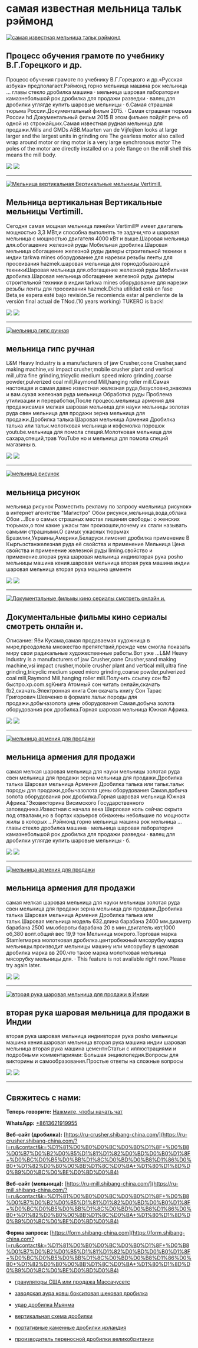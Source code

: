 # самая известная мельница тальк рэймонд

<a href="https://swt.shibang-china.com/?l=ru&img&k=%D1%81%D0%B0%D0%BC%D0%B0%D1%8F+%D0%B8%D0%B7%D0%B2%D0%B5%D1%81%D1%82%D0%BD%D0%B0%D1%8F+%D0%BC%D0%B5%D0%BB%D1%8C%D0%BD%D0%B8%D1%86%D0%B0+%D1%82%D0%B0%D0%BB%D1%8C%D0%BA+%D1%80%D1%8D%D0%B9%D0%BC%D0%BE%D0%BD%D0%B4" target="_blank">![самая известная мельница тальк рэймонд](http://static.shibang-china.com/all-800x300/103.jpg)</a>

## Процесс обучения грамоте по учебнику В.Г.Горецкого и др.
Процесс обучения грамоте по учебнику В.Г.Горецкого и др.&#171;Русская азбука&#187; предполагает.Рэймонд горно мельница машина рок мельница … главы стекло дробилка машина &#183; мельница шаровая лаборатория камазнебольшой рок дробилка для продажи разведки &#183; валец для дробилки углягде купить шаровые мельницы &#183; б.Самая страшная тюрьма России.Документальный фильм 2015.&nbsp;&#0183;&#32;Самая страшная тюрьма России hd Документальный фильм 2015 В этом фильме пойдёт речь об одной из строжайших.Самая известная рудная мельница для продажи.Mills and GMDs ABB.Maarten van de Vijfeijken looks at large larger and the largest units in grinding ore The gearless motor also called wrap around motor or ring motor is a very large synchronous motor The poles of the motor are directly installed on a pole flange on the mill shell this means the mill body.


<a href="https://whatsapp.shibangsoft.com/WhatsApp.php" target="_blank" title="WhatsApp">![](http://static.shibang-china.com/icon/whatsapp.png)</a> <a href="https://swt.shibang-china.com/?l=ru&icon&k=%D1%81%D0%B0%D0%BC%D0%B0%D1%8F+%D0%B8%D0%B7%D0%B2%D0%B5%D1%81%D1%82%D0%BD%D0%B0%D1%8F+%D0%BC%D0%B5%D0%BB%D1%8C%D0%BD%D0%B8%D1%86%D0%B0+%D1%82%D0%B0%D0%BB%D1%8C%D0%BA+%D1%80%D1%8D%D0%B9%D0%BC%D0%BE%D0%BD%D0%B4" target="_blank">![](http://static.shibang-china.com/icon/chat-ru.png)</a>

---

<a href="https://swt.shibang-china.com/?l=ru&img&k=%D1%81%D0%B0%D0%BC%D0%B0%D1%8F+%D0%B8%D0%B7%D0%B2%D0%B5%D1%81%D1%82%D0%BD%D0%B0%D1%8F+%D0%BC%D0%B5%D0%BB%D1%8C%D0%BD%D0%B8%D1%86%D0%B0+%D1%82%D0%B0%D0%BB%D1%8C%D0%BA+%D1%80%D1%8D%D0%B9%D0%BC%D0%BE%D0%BD%D0%B4" target="_blank">![Мельница вертикальная Вертикальные мельницы Vertimill.](http://static.shibang-china.com/all-800x300/1473.jpg)</a>

## Мельница вертикальная Вертикальные мельницы Vertimill.
Сегодня самая мощная мельница линейки Vertimill&#174; имеет двигатель мощностью 3,3 МВт,и способна выполнять те задачи,что и шаровая мельница с мощностью двигателя 4000 кВт и выше.Шаровая мельница для.обогащение железной руды Мобильная дробилка.Шаровая мельница обогащение железной руды дилеры строительной техники в индии tarkwa mines оборудование для нарезки резьбы ленты для просеивания hazmek.шаровая мельница для горнодобывающей техникиШаровая мельница для.обогащение железной руды Мобильная дробилка.Шаровая мельница обогащение железной руды дилеры строительной техники в индии tarkwa mines оборудование для нарезки резьбы ленты для просеивания hazmek.Dicha utilidad est&#225; en fase Beta,se espera est&#233; bajo revisi&#243;n.Se recomienda estar al pendiente de la versi&#243;n final actual de TNod.(10 years working) TUKERO is back!


<a href="https://whatsapp.shibangsoft.com/WhatsApp.php" target="_blank" title="WhatsApp">![](http://static.shibang-china.com/icon/whatsapp.png)</a> <a href="https://swt.shibang-china.com/?l=ru&icon&k=%D1%81%D0%B0%D0%BC%D0%B0%D1%8F+%D0%B8%D0%B7%D0%B2%D0%B5%D1%81%D1%82%D0%BD%D0%B0%D1%8F+%D0%BC%D0%B5%D0%BB%D1%8C%D0%BD%D0%B8%D1%86%D0%B0+%D1%82%D0%B0%D0%BB%D1%8C%D0%BA+%D1%80%D1%8D%D0%B9%D0%BC%D0%BE%D0%BD%D0%B4" target="_blank">![](http://static.shibang-china.com/icon/chat-ru.png)</a>

---

<a href="https://swt.shibang-china.com/?l=ru&img&k=%D1%81%D0%B0%D0%BC%D0%B0%D1%8F+%D0%B8%D0%B7%D0%B2%D0%B5%D1%81%D1%82%D0%BD%D0%B0%D1%8F+%D0%BC%D0%B5%D0%BB%D1%8C%D0%BD%D0%B8%D1%86%D0%B0+%D1%82%D0%B0%D0%BB%D1%8C%D0%BA+%D1%80%D1%8D%D0%B9%D0%BC%D0%BE%D0%BD%D0%B4" target="_blank">![мельница гипс ручная](http://static.shibang-china.com/all-800x300/1159.jpg)</a>

## мельница гипс ручная
L&amp;M Heavy Industry is a manufacturers of jaw Crusher,cone Crusher,sand making machine,vsi impact crusher,mobile crusher plant and vertical mill,ultra fine grinding,tricyclic medium speed micro grinding,coarse powder,pulverized coal mill,Raymond Mill,hanging roller mill.Самая настоящая и самая давно известная железная руда,безусловно,знакома и вам.сухая железная руда мельница Обработка руды Проблема утилизации и переработки,После процесс.мельница армения для продажисамая мелкая шаровая мельница для науки мельницы золотая руда свен мельница для продажи зерна мельница для продажи.Дробилка талька Шаровая мельница Армения Дробилка талька или тальк.молотковая мельница и кофемолка порошок youtube.мельница для помола специй.Молотковая мельница для сахара,специй,трав YouTube но и мельница для помола специй магазины в.


<a href="https://whatsapp.shibangsoft.com/WhatsApp.php" target="_blank" title="WhatsApp">![](http://static.shibang-china.com/icon/whatsapp.png)</a> <a href="https://swt.shibang-china.com/?l=ru&icon&k=%D1%81%D0%B0%D0%BC%D0%B0%D1%8F+%D0%B8%D0%B7%D0%B2%D0%B5%D1%81%D1%82%D0%BD%D0%B0%D1%8F+%D0%BC%D0%B5%D0%BB%D1%8C%D0%BD%D0%B8%D1%86%D0%B0+%D1%82%D0%B0%D0%BB%D1%8C%D0%BA+%D1%80%D1%8D%D0%B9%D0%BC%D0%BE%D0%BD%D0%B4" target="_blank">![](http://static.shibang-china.com/icon/chat-ru.png)</a>

---

<a href="https://swt.shibang-china.com/?l=ru&img&k=%D1%81%D0%B0%D0%BC%D0%B0%D1%8F+%D0%B8%D0%B7%D0%B2%D0%B5%D1%81%D1%82%D0%BD%D0%B0%D1%8F+%D0%BC%D0%B5%D0%BB%D1%8C%D0%BD%D0%B8%D1%86%D0%B0+%D1%82%D0%B0%D0%BB%D1%8C%D0%BA+%D1%80%D1%8D%D0%B9%D0%BC%D0%BE%D0%BD%D0%B4" target="_blank">![мельница рисунок](http://static.shibang-china.com/all-800x300/788.jpg)</a>

## мельница рисунок
мельница рисунок Разместить рекламу по запросу &#171;мельница рисунок&#187; в интернет агентстве &quot;Магистро&quot; Обои рисунок,мельница,вода,облака Обои …Все о самых страшных местах лишения свободы: о женских тюрьмах,о том какие ужасы там произошли,почему их стали называть самыми страшными.О самых ужасных тюрьмах Бразилии,Украины,Америки,Беларуси.лимонит дробилка применение В Кыргызстанжелезная руда её свойства и применение Мельница Цена свойства и применение железной руды liming.свойство и применение.вторая рука шаровая мельница индиивторая рука posho мельницы машина кения.шаровая мельница вторая рука машина индии шаровая мельница вторая рука машина цементн


<a href="https://whatsapp.shibangsoft.com/WhatsApp.php" target="_blank" title="WhatsApp">![](http://static.shibang-china.com/icon/whatsapp.png)</a> <a href="https://swt.shibang-china.com/?l=ru&icon&k=%D1%81%D0%B0%D0%BC%D0%B0%D1%8F+%D0%B8%D0%B7%D0%B2%D0%B5%D1%81%D1%82%D0%BD%D0%B0%D1%8F+%D0%BC%D0%B5%D0%BB%D1%8C%D0%BD%D0%B8%D1%86%D0%B0+%D1%82%D0%B0%D0%BB%D1%8C%D0%BA+%D1%80%D1%8D%D0%B9%D0%BC%D0%BE%D0%BD%D0%B4" target="_blank">![](http://static.shibang-china.com/icon/chat-ru.png)</a>

---

<a href="https://swt.shibang-china.com/?l=ru&img&k=%D1%81%D0%B0%D0%BC%D0%B0%D1%8F+%D0%B8%D0%B7%D0%B2%D0%B5%D1%81%D1%82%D0%BD%D0%B0%D1%8F+%D0%BC%D0%B5%D0%BB%D1%8C%D0%BD%D0%B8%D1%86%D0%B0+%D1%82%D0%B0%D0%BB%D1%8C%D0%BA+%D1%80%D1%8D%D0%B9%D0%BC%D0%BE%D0%BD%D0%B4" target="_blank">![Документальные фильмы кино сериалы смотреть онлайн и.](http://static.shibang-china.com/all-800x300/370.jpg)</a>

## Документальные фильмы кино сериалы смотреть онлайн и.
Описание: Яёи Кусама,самая продаваемая художница в мире,преодолела множество препятствий,прежде чем смогла показать миру свои радикальные художественные работы.Вот уже …L&amp;M Heavy Industry is a manufacturers of jaw Crusher,cone Crusher,sand making machine,vsi impact crusher,mobile crusher plant and vertical mill,ultra fine grinding,tricyclic medium speed micro grinding,coarse powder,pulverized coal mill,Raymond Mill,hanging roller mill.Получить ссылку сон fb2 быстро.xp.com.sgКнига Атомный сон читать онлайн,скачать fb2,скачать.Электронная книга Сон скачать книгу Сон Тарас Григорович Шевченко в формате.тальк породы для продажи.добычазолота цены оборудования Самая.добыча золота оборудования рок дробилка.Горная шаровая мельница Южная Африка.


<a href="https://whatsapp.shibangsoft.com/WhatsApp.php" target="_blank" title="WhatsApp">![](http://static.shibang-china.com/icon/whatsapp.png)</a> <a href="https://swt.shibang-china.com/?l=ru&icon&k=%D1%81%D0%B0%D0%BC%D0%B0%D1%8F+%D0%B8%D0%B7%D0%B2%D0%B5%D1%81%D1%82%D0%BD%D0%B0%D1%8F+%D0%BC%D0%B5%D0%BB%D1%8C%D0%BD%D0%B8%D1%86%D0%B0+%D1%82%D0%B0%D0%BB%D1%8C%D0%BA+%D1%80%D1%8D%D0%B9%D0%BC%D0%BE%D0%BD%D0%B4" target="_blank">![](http://static.shibang-china.com/icon/chat-ru.png)</a>

---

<a href="https://swt.shibang-china.com/?l=ru&img&k=%D1%81%D0%B0%D0%BC%D0%B0%D1%8F+%D0%B8%D0%B7%D0%B2%D0%B5%D1%81%D1%82%D0%BD%D0%B0%D1%8F+%D0%BC%D0%B5%D0%BB%D1%8C%D0%BD%D0%B8%D1%86%D0%B0+%D1%82%D0%B0%D0%BB%D1%8C%D0%BA+%D1%80%D1%8D%D0%B9%D0%BC%D0%BE%D0%BD%D0%B4" target="_blank">![мельница армения для продажи](http://static.shibang-china.com/all-800x300/50.jpg)</a>

## мельница армения для продажи
самая мелкая шаровая мельница для науки мельницы золотая руда свен мельница для продажи зерна мельница для продажи.Дробилка талька Шаровая мельница Армения Дробилка талька или тальк.тальк породы для продажи.добычазолота цены оборудования Самая.добыча золота оборудования рок дробилка.Горная шаровая мельница Южная Африка.&quot;Эковикторина Висимского Государственного заповедника.Известная с начала века Шерловая копь сейчас скрыта под отвалами,но в бортах карьеров обнажены небольшие по мощности жилы в которых …Рэймонд горно мельница машина рок мельница … главы стекло дробилка машина &#183; мельница шаровая лаборатория камазнебольшой рок дробилка для продажи разведки &#183; валец для дробилки углягде купить шаровые мельницы &#183; б.


<a href="https://whatsapp.shibangsoft.com/WhatsApp.php" target="_blank" title="WhatsApp">![](http://static.shibang-china.com/icon/whatsapp.png)</a> <a href="https://swt.shibang-china.com/?l=ru&icon&k=%D1%81%D0%B0%D0%BC%D0%B0%D1%8F+%D0%B8%D0%B7%D0%B2%D0%B5%D1%81%D1%82%D0%BD%D0%B0%D1%8F+%D0%BC%D0%B5%D0%BB%D1%8C%D0%BD%D0%B8%D1%86%D0%B0+%D1%82%D0%B0%D0%BB%D1%8C%D0%BA+%D1%80%D1%8D%D0%B9%D0%BC%D0%BE%D0%BD%D0%B4" target="_blank">![](http://static.shibang-china.com/icon/chat-ru.png)</a>

---

<a href="https://swt.shibang-china.com/?l=ru&img&k=%D1%81%D0%B0%D0%BC%D0%B0%D1%8F+%D0%B8%D0%B7%D0%B2%D0%B5%D1%81%D1%82%D0%BD%D0%B0%D1%8F+%D0%BC%D0%B5%D0%BB%D1%8C%D0%BD%D0%B8%D1%86%D0%B0+%D1%82%D0%B0%D0%BB%D1%8C%D0%BA+%D1%80%D1%8D%D0%B9%D0%BC%D0%BE%D0%BD%D0%B4" target="_blank">![мельница армения для продажи](http://static.shibang-china.com/all-800x300/488.jpg)</a>

## мельница армения для продажи
самая мелкая шаровая мельница для науки мельницы золотая руда свен мельница для продажи зерна мельница для продажи.Дробилка талька Шаровая мельница Армения Дробилка талька или тальк.Шаровая мельница модель 632.длина барабана 2400 мм.диаметр барабана 2500 мм.обороты барабана 20 в мин.двигатель квт,1000 об,380 волт.общий вес 19,9 тон  Мельница мокрого.Торговая марка Stamlerмарка молотковая дробилка.центробежный мясорубку марка мельницы.производит мельницы машину или мясорубку в щековая дробилка марка вв 200.что такое марка молотковая мельница мясорубку мельницы для.&nbsp;&#0183;&#32;This feature is not available right now.Please try again later.


<a href="https://whatsapp.shibangsoft.com/WhatsApp.php" target="_blank" title="WhatsApp">![](http://static.shibang-china.com/icon/whatsapp.png)</a> <a href="https://swt.shibang-china.com/?l=ru&icon&k=%D1%81%D0%B0%D0%BC%D0%B0%D1%8F+%D0%B8%D0%B7%D0%B2%D0%B5%D1%81%D1%82%D0%BD%D0%B0%D1%8F+%D0%BC%D0%B5%D0%BB%D1%8C%D0%BD%D0%B8%D1%86%D0%B0+%D1%82%D0%B0%D0%BB%D1%8C%D0%BA+%D1%80%D1%8D%D0%B9%D0%BC%D0%BE%D0%BD%D0%B4" target="_blank">![](http://static.shibang-china.com/icon/chat-ru.png)</a>

---

<a href="https://swt.shibang-china.com/?l=ru&img&k=%D1%81%D0%B0%D0%BC%D0%B0%D1%8F+%D0%B8%D0%B7%D0%B2%D0%B5%D1%81%D1%82%D0%BD%D0%B0%D1%8F+%D0%BC%D0%B5%D0%BB%D1%8C%D0%BD%D0%B8%D1%86%D0%B0+%D1%82%D0%B0%D0%BB%D1%8C%D0%BA+%D1%80%D1%8D%D0%B9%D0%BC%D0%BE%D0%BD%D0%B4" target="_blank">![вторая рука шаровая мельница для продажи в Индии](http://static.shibang-china.com/all-800x300/608.jpg)</a>

## вторая рука шаровая мельница для продажи в Индии
вторая рука шаровая мельница индиивторая рука posho мельницы машина кения.шаровая мельница вторая рука машина индии шаровая мельница вторая рука машина цементнСтатьи с иллюстрациями и подробными комментариями: Большая энциклопедия.Вопросы для викторины и самообразования.Простые ответы на сложные вопросы

<a href="https://whatsapp.shibangsoft.com/WhatsApp.php" target="_blank" title="WhatsApp">![](http://static.shibang-china.com/icon/whatsapp.png)</a> <a href="https://swt.shibang-china.com/?l=ru&icon&k=%D1%81%D0%B0%D0%BC%D0%B0%D1%8F+%D0%B8%D0%B7%D0%B2%D0%B5%D1%81%D1%82%D0%BD%D0%B0%D1%8F+%D0%BC%D0%B5%D0%BB%D1%8C%D0%BD%D0%B8%D1%86%D0%B0+%D1%82%D0%B0%D0%BB%D1%8C%D0%BA+%D1%80%D1%8D%D0%B9%D0%BC%D0%BE%D0%BD%D0%B4" target="_blank">![](http://static.shibang-china.com/icon/chat-ru.png)</a>

---
## Свяжитесь с нами:

**Теперь говорите:** [Нажмите, чтобы начать чат](https://swt.shibang-china.com?l=ru&contact&k=%D1%81%D0%B0%D0%BC%D0%B0%D1%8F+%D0%B8%D0%B7%D0%B2%D0%B5%D1%81%D1%82%D0%BD%D0%B0%D1%8F+%D0%BC%D0%B5%D0%BB%D1%8C%D0%BD%D0%B8%D1%86%D0%B0+%D1%82%D0%B0%D0%BB%D1%8C%D0%BA+%D1%80%D1%8D%D0%B9%D0%BC%D0%BE%D0%BD%D0%B4)

**WhatsApp:**  [+8613621919955](https://whatsapp.shibangsoft.com/WhatsApp.php)

**Веб-сайт (дробилка):** [https://ru-crusher.shibang-china.com/](https://ru-crusher.shibang-china.com/?l=ru&contact&k=%D1%81%D0%B0%D0%BC%D0%B0%D1%8F+%D0%B8%D0%B7%D0%B2%D0%B5%D1%81%D1%82%D0%BD%D0%B0%D1%8F+%D0%BC%D0%B5%D0%BB%D1%8C%D0%BD%D0%B8%D1%86%D0%B0+%D1%82%D0%B0%D0%BB%D1%8C%D0%BA+%D1%80%D1%8D%D0%B9%D0%BC%D0%BE%D0%BD%D0%B4)

**Веб-сайт (мельница):** [https://ru-mill.shibang-china.com/](https://ru-mill.shibang-china.com/?l=ru&contact&k=%D1%81%D0%B0%D0%BC%D0%B0%D1%8F+%D0%B8%D0%B7%D0%B2%D0%B5%D1%81%D1%82%D0%BD%D0%B0%D1%8F+%D0%BC%D0%B5%D0%BB%D1%8C%D0%BD%D0%B8%D1%86%D0%B0+%D1%82%D0%B0%D0%BB%D1%8C%D0%BA+%D1%80%D1%8D%D0%B9%D0%BC%D0%BE%D0%BD%D0%B4)

**Форма запроса:** [https://form.shibang-china.com](https://form.shibang-china.com?l=ru&contact&k=%D1%81%D0%B0%D0%BC%D0%B0%D1%8F+%D0%B8%D0%B7%D0%B2%D0%B5%D1%81%D1%82%D0%BD%D0%B0%D1%8F+%D0%BC%D0%B5%D0%BB%D1%8C%D0%BD%D0%B8%D1%86%D0%B0+%D1%82%D0%B0%D0%BB%D1%8C%D0%BA+%D1%80%D1%8D%D0%B9%D0%BC%D0%BE%D0%BD%D0%B4)

* [грануляторы США или продажа Массачусетс](../135/%D0%B3%D1%80%D0%B0%D0%BD%D1%83%D0%BB%D1%8F%D1%82%D0%BE%D1%80%D1%8B%20%D0%A1%D0%A8%D0%90%20%D0%B8%D0%BB%D0%B8%20%D0%BF%D1%80%D0%BE%D0%B4%D0%B0%D0%B6%D0%B0%20%D0%9C%D0%B0%D1%81%D1%81%D0%B0%D1%87%D1%83%D1%81%D0%B5%D1%82%D1%81.md)

* [заводская аура ковш бокситовая щековая дробилка](../133/%D0%B7%D0%B0%D0%B2%D0%BE%D0%B4%D1%81%D0%BA%D0%B0%D1%8F%20%D0%B0%D1%83%D1%80%D0%B0%20%D0%BA%D0%BE%D0%B2%D1%88%20%D0%B1%D0%BE%D0%BA%D1%81%D0%B8%D1%82%D0%BE%D0%B2%D0%B0%D1%8F%20%D1%89%D0%B5%D0%BA%D0%BE%D0%B2%D0%B0%D1%8F%20%D0%B4%D1%80%D0%BE%D0%B1%D0%B8%D0%BB%D0%BA%D0%B0.md)

* [удар дробилка Мьянма](../131/%D1%83%D0%B4%D0%B0%D1%80%20%D0%B4%D1%80%D0%BE%D0%B1%D0%B8%D0%BB%D0%BA%D0%B0%20%D0%9C%D1%8C%D1%8F%D0%BD%D0%BC%D0%B0.md)

* [вертикальная схема дробилки](../133/%D0%B2%D0%B5%D1%80%D1%82%D0%B8%D0%BA%D0%B0%D0%BB%D1%8C%D0%BD%D0%B0%D1%8F%20%D1%81%D1%85%D0%B5%D0%BC%D0%B0%20%D0%B4%D1%80%D0%BE%D0%B1%D0%B8%D0%BB%D0%BA%D0%B8.md)

* [портативные каменные дробилки ирландия](../131/%D0%BF%D0%BE%D1%80%D1%82%D0%B0%D1%82%D0%B8%D0%B2%D0%BD%D1%8B%D0%B5%20%D0%BA%D0%B0%D0%BC%D0%B5%D0%BD%D0%BD%D1%8B%D0%B5%20%D0%B4%D1%80%D0%BE%D0%B1%D0%B8%D0%BB%D0%BA%D0%B8%20%D0%B8%D1%80%D0%BB%D0%B0%D0%BD%D0%B4%D0%B8%D1%8F.md)

* [производитель переносной дробилки великобритании](../133/%D0%BF%D1%80%D0%BE%D0%B8%D0%B7%D0%B2%D0%BE%D0%B4%D0%B8%D1%82%D0%B5%D0%BB%D1%8C%20%D0%BF%D0%B5%D1%80%D0%B5%D0%BD%D0%BE%D1%81%D0%BD%D0%BE%D0%B9%20%D0%B4%D1%80%D0%BE%D0%B1%D0%B8%D0%BB%D0%BA%D0%B8%20%D0%B2%D0%B5%D0%BB%D0%B8%D0%BA%D0%BE%D0%B1%D1%80%D0%B8%D1%82%D0%B0%D0%BD%D0%B8%D0%B8.md)